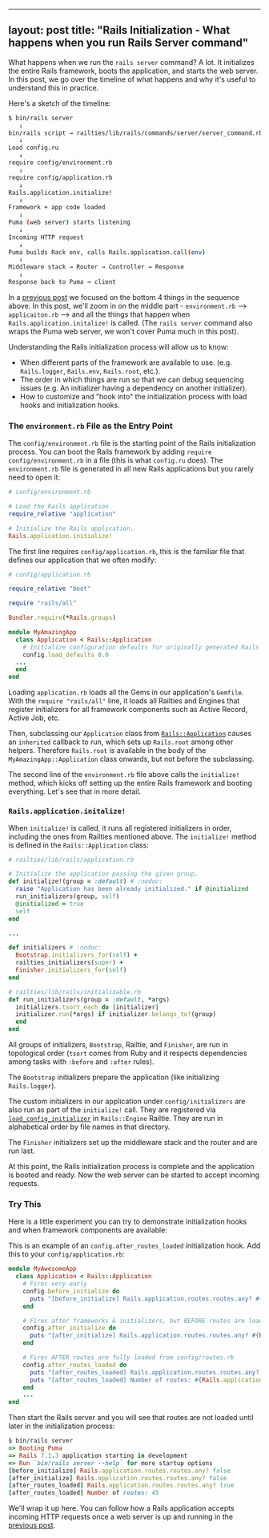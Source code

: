 
---
layout: post
title:  "Rails Initialization - What happens when you run Rails Server command"
---


What happens when we run the `rails server` command? A lot. It initializes the entire Rails framework, boots the application, and starts the web server. In this post, we go over the timeline of what happens and why it's useful to understand this in practice. 

Here's a sketch of the timeline:

```bash
$ bin/rails server
   ↓
bin/rails script → railties/lib/rails/commands/server/server_command.rb
   ↓
Load config.ru
   ↓
require config/environment.rb
   ↓
require config/application.rb
   ↓
Rails.application.initialize!
   ↓
Framework + app code loaded
   ↓
Puma (web server) starts listening
   ↓
Incoming HTTP request
   ↓
Puma builds Rack env, calls Rails.application.call(env)
   ↓
Middleware stack → Router → Controller → Response
   ↓
Response back to Puma → client
```

In a [previous post](https://theleafnode.com/rack-and-middleware) we focused on the bottom 4 things in the sequence above. In this post, we'll zoom in on the middle part -  `environment.rb` --> `applicaiton.rb` --> and all the things that happen when `Rails.application.initalize!` is called. (The `rails server` command also wraps the Puma web server, we won't cover Puma much in this post).

Understanding the Rails initialization process will allow us to know:
- When different parts of the framework are available to use. (e.g.  `Rails.logger`, `Rails.env`, `Rails.root`, etc.).
- The order in which things are run so that we can debug sequencing issues (e.g. An initializer having a dependency on another initializer).
- How to customize and "hook into" the initialization process with load hooks and initialization hooks.

### The `environment.rb` File as the Entry Point
The `config/environment.rb` file is the starting point of the Rails initialization process. You can boot the Rails framework by adding `require config/environment.rb`  in a file (this is what `config.ru` does). The `environment.rb` file is generated in all new Rails applications but you rarely need to open it:

```ruby
# config/environment.rb

# Load the Rails application.
require_relative "application"

# Initialize the Rails application.
Rails.application.initialize!
```

The first line requires `config/application.rb`, this is the familiar file that defines our application that we often modify:

```ruby
# config/application.rb

require_relative "boot"

require "rails/all"

Bundler.require(*Rails.groups)

module MyAmazingApp
  class Application < Rails::Application
    # Initialize configuration defaults for originally generated Rails version.
    config.load_defaults 8.0
  ...
  end
end
```

Loading `application.rb` loads all the Gems in our application's `Gemfile`. With the `require "rails/all"` line, it loads all Railties and Engines that register initializers for all framework components such as Active Record, Active Job, etc.

Then, subclassing our `Application` class from [`Rails::Application`](https://github.com/rails/rails/blob/main/railties/lib/rails/application.rb) causes an `inherited` callback to run, which sets up `Rails.root` among other helpers. Therefore `Rails.root` is available in the body of the `MyAmazingApp::Application` class onwards, but not before the subclassing. 

The second line of the `environment.rb` file above calls the `initialize!` method, which kicks off setting up the entire Rails framework and booting everything. Let's see that in more detail.

### `Rails.application.initalize!`

When `initialize!` is called, it runs all registered initializers in order, including the ones from Railties mentioned above. The `initialize!` method is defined in the `Rails::Application` class:

```ruby
# railties/lib/rails/application.rb

# Initialize the application passing the given group.
def initialize!(group = :default) # :nodoc:
  raise "Application has been already initialized." if @initialized
  run_initializers(group, self)
  @initialized = true
  self
end

...

def initializers # :nodoc:
  Bootstrap.initializers_for(self) +
  railties_initializers(super) +
  Finisher.initializers_for(self)
end

# railties/lib/rails/initializable.rb
def run_initializers(group = :default, *args)
  initializers.tsort_each do |initializer|
  initializer.run(*args) if initializer.belongs_to?(group)
  end
end
```

All groups of initializers, `Bootstrap`, Railtie, and `Finisher`, are run in topological order (`tsort` comes from Ruby and it respects dependencies among tasks with `:before` and `:after` rules).

The `Bootstrap` initializers prepare the application
(like initializing `Rails.logger`).

The custom initializers in our application under `config/initializers` are also run as part of the `initialize!` call. They are registered via [`load_config_initializer`](https://github.com/rails/rails/blob/36bd50c82b46046c9f352e06fa552221586028d8/railties/lib/rails/engine.rb#L643) in `Rails::Engine` Railtie. They are run in alphabetical order by file names in that directory.

The `Finisher` initializers set up the middleware stack and the router and are run last.

At this point, the Rails initialization process is complete and the application is booted and ready. Now the web server can be started to accept incoming requests.

### Try This
Here is a little experiment you can try to demonstrate initialization hooks and when framework components are available:

This is an example of an `config.after_routes_loaded` initialization hook. Add this to your `config/application.rb`:

```ruby
module MyAwesomeApp
  class Application < Rails::Application
    # Fires very early
    config.before_initialize do
      puts "[before_initialize] Rails.application.routes.routes.any? #{Rails.application.routes.routes.any?}"
    end

    # Fires after frameworks & initializers, but BEFORE routes are loaded
    config.after_initialize do
      puts "[after_initialize] Rails.application.routes.routes.any? #{Rails.application.routes.routes.any?}"
    end

    # Fires AFTER routes are fully loaded from config/routes.rb
    config.after_routes_loaded do
      puts "[after_routes_loaded] Rails.application.routes.routes.any? #{Rails.application.routes.routes.any?}"
      puts "[after_routes_loaded] Number of routes: #{Rails.application.routes.routes.size}"
    end
    ...
end
```

Then start the Rails server and you will see that routes are not loaded until later in the initialization process:

```ruby
$ bin/rails server
=> Booting Puma
=> Rails 7.1.3 application starting in development 
=> Run `bin/rails server --help` for more startup options
[before_initialize] Rails.application.routes.routes.any? false
[after_initialize] Rails.application.routes.routes.any? false
[after_routes_loaded] Rails.application.routes.routes.any? true
[after_routes_loaded] Number of routes: 45
```

We'll wrap it up here. You can follow how a Rails application accepts incoming HTTP requests once a web server is up and running in the [previous post](https://theleafnode.com/rack-and-middleware/).
